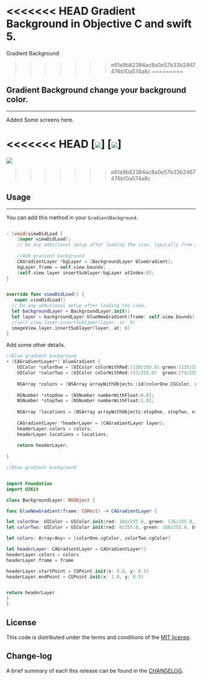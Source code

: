 
<<<<<<< HEAD
Gradient Background in Objective C and swift 5.
=======
Gradient Background
>>>>>>> e61a9b82384ac8a0e57b33b2467476b10a574a8c
=========

## Gradient Background change your background color.
------------
 Added Some screens here.
 
<<<<<<< HEAD
[![](https://github.com/pawankv89/GradientBackground/blob/master/images/screen_01.png)]
[![](https://github.com/pawankv89/GradientBackground/blob/master/images/screen_02.png)]
=======
![](https://github.com/pawankv89/GradientBackground/blob/master/images/screen_01.png)
>>>>>>> e61a9b82384ac8a0e57b33b2467476b10a574a8c

## Usage
------------
 You can add this method in your `GradientBackground`.


```objective-c

- (void)viewDidLoad {
    [super viewDidLoad];
    // Do any additional setup after loading the view, typically from a nib.
    
    //Add gradient background
    CAGradientLayer *bgLayer = [BackgroundLayer blueGradient];
    bgLayer.frame = self.view.bounds;
    [self.view.layer insertSublayer:bgLayer atIndex:0];
}

```


```swift

override func viewDidLoad() {
   super.viewDidLoad()
  // Do any additional setup after loading the view.
  let backgroundLayer = BackgroundLayer.init()
  let layer = backgroundLayer.blueNewGradient(frame: self.view.bounds)
  //self.view.layer.insertSublayer(layer, at: 0)
  imageView.layer.insertSublayer(layer, at: 0)
}


```

Add some other details.

```objective-c
//Blue gradient background
+ (CAGradientLayer*) blueGradient {
    UIColor *colorOne = [UIColor colorWithRed:(120/255.0) green:(135/255.0) blue:(150/255.0) alpha:1.0];
    UIColor *colorTwo = [UIColor colorWithRed:(57/255.0)  green:(79/255.0)  blue:(96/255.0)  alpha:1.0];
    
    NSArray *colors = [NSArray arrayWithObjects:(id)colorOne.CGColor, colorTwo.CGColor, nil];
    
    NSNumber *stopOne = [NSNumber numberWithFloat:0.0];
    NSNumber *stopTwo = [NSNumber numberWithFloat:1.0];
    
    NSArray *locations = [NSArray arrayWithObjects:stopOne, stopTwo, nil];
    
    CAGradientLayer *headerLayer = [CAGradientLayer layer];
	headerLayer.colors = colors;
	headerLayer.locations = locations;
	
	return headerLayer;
                       
}
```


```swift
//Blue gradient background


import Foundation
import UIKit

class BackgroundLayer: NSObject {

func blueNewGradient(frame: CGRect) -> CAGradientLayer {

let colorOne: UIColor = UIColor.init(red: 104/255.0, green: 176/255.0, blue: 233/255.0, alpha: 1.0)
let colorTwo: UIColor = UIColor.init(red: 0/255.0, green: 188/255.0, blue: 212/255.0, alpha: 1.0)

let colors: Array<Any> = [colorOne.cgColor, colorTwo.cgColor]

let headerLayer: CAGradientLayer = CAGradientLayer()
headerLayer.colors = colors
headerLayer.frame = frame

headerLayer.startPoint = CGPoint.init(x: 0.0, y: 0.5)
headerLayer.endPoint = CGPoint.init(x: 1.0, y: 0.5)


return headerLayer
}
}


```

## License

This code is distributed under the terms and conditions of the [MIT license](LICENSE).

## Change-log

A brief summary of each this release can be found in the [CHANGELOG](CHANGELOG.mdown). 

